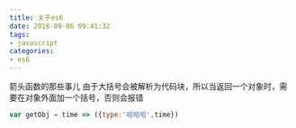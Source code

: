 ```yaml
---
title: 关于es6
date: 2018-09-06 09:41:32
tags:
- javascript 
categories:
- es6
---
```


箭头函数的那些事儿
由于大括号会被解析为代码块，所以当返回一个对象时，需要在对象外面加一个括号，否则会报错
```javascript
var getObj = time => ({type:'哈哈哈',time})
```

